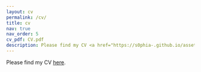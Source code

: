 ```yaml
---
layout: cv
permalink: /cv/
title: cv
nav: true
nav_order: 5
cv_pdf: CV.pdf
description: Please find my CV <a href="https://s0phia-.github.io/assets/pdf/CV.pdf">here</a>.
---
```


Please find my CV <a href="https://s0phia-.github.io/assets/pdf/CV.pdf">here</a>.
